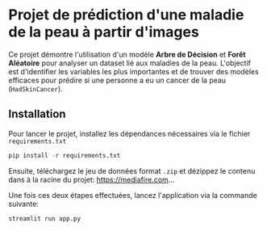 ﻿# Projet de prédiction d'une maladie de la peau à partir d'images

Ce projet démontre l'utilisation d'un modèle **Arbre de Décision** et **Forêt Aléatoire** pour analyser un dataset lié aux maladies de la peau. L'objectif est d'identifier les variables les plus importantes et de trouver des modèles efficaces pour prédire si une personne a eu un cancer de la peau (`HadSkinCancer`).

## **Installation**

Pour lancer le projet, installez les dépendances nécessaires via le fichier `requirements.txt`

```py
pip install -r requirements.txt
```

Ensuite, téléchargez le jeu de données format `.zip` et dézippez le contenu dans à la racine du projet: https://mediafire.com...

Une fois ces deux étapes effectuées, lancez l'application via la commande suivante:

```
streamlit run app.py
```
